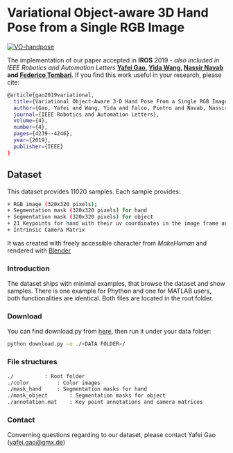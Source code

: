 # Variational Object-aware 3D Hand Pose from a Single RGB Image
[![VO-handpose](https://img.youtube.com/vi/tSTQ2NTqB4A/0.jpg)](https://youtu.be/tSTQ2NTqB4A)

The implementation of our paper accepted in **IROS** 2019 - *also included in IEEE Robotics and Automation Letters*
**[Yafei Gao](https://www.linkedin.com/in/yafei-gao-0900a0131/?originalSubdomain=de), [Yida Wang](https://wangyida.github.io/#about), [Nassir Navab](http://campar.in.tum.de/Main/NassirNavab) and [Federico Tombari](http://campar.in.tum.de/Main/FedericoTombari)**.
If you find this work useful in your research, please cite:


```bash
@article{gao2019variational,
  title={Variational Object-Aware 3-D Hand Pose From a Single RGB Image},
  author={Gao, Yafei and Wang, Yida and Falco, Pietro and Navab, Nassir and Tombari, Federico},
  journal={IEEE Robotics and Automation Letters},
  volume={4},
  number={4},
  pages={4239--4246},
  year={2019},
  publisher={IEEE}
}
```

## Dataset
This dataset provides 11020 samples. Each sample provides:

```bash
+ RGB image (320x320 pixels); 
+ Segmentation mask (320x320 pixels) for hand
+ Segmentation mask (320x320 pixels) for object 
+ 21 Keypoints for hand with their uv coordinates in the image frame and their xyz coordinates in the camera coordinate system
+ Intrinsic Camera Matrix
```


It was created with freely accessible character from *MakeHuman* and rendered with [Blender](www.blender.org)

### Introduction
The dataset ships with minimal examples, that browse the dataset and show samples.
There is one example for Phython and one for MATLAB users, both functionalities are identical.
Both files are located in the root folder.

### Download

You can find download.py from [here](https://github.com/wangyida/VO-handpose/blob/master/download.py),  then run it under your data folder:

```bash
python download.py -o ./<DATA FOLDER>/
```

### File structures
```bash
./ 			: Root folder
./color			: Color images
./mask_hand		: Segmentation masks for hand
./mask_object		: Segmentation masks for object
./annotation.mat	: Key point annotations and camera matrices
```
### Contact
Converning questions regarding to our dataset, please contact Yafei Gao (yafei.gao@gmx.de)

